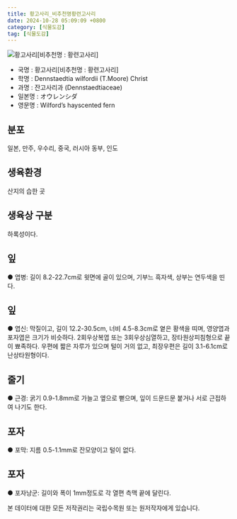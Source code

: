 ```yaml
---
title: 황고사리_비추천명황련고사리
date: 2024-10-28 05:09:09 +0800
category: [식물도감]
tag: [식물도감]
---
```




![황고사리[비추천명 : 황련고사리]](/fileUpload/plants/basic/Dennstaedtiaceae/Dennstaedtia/3085/1_th2.JPG)
- 국명 : 황고사리[비추천명 : 황련고사리]
- 학명 : Dennstaedtia wilfordii (T.Moore) Christ
- 과명 : 잔고사리과 (Dennstaedtiaceae)
- 일본명 : オウレンシダ
- 영문명 : Wilford’s hayscented fern


## 분포
일본, 만주, 우수리, 중국, 러시아 동부, 인도
## 생육환경
산지의 습한 곳 
## 생육상 구분
하록성이다. 
## 잎
● 엽병: 길이 8.2-22.7cm로 윗면에 골이 있으며, 기부느 흑자색, 상부는 연두색을 띤다. 
## 잎
● 엽신: 막질이고, 길이 12.2-30.5cm, 너비 4.5-8.3cm로 옅은 황색을 띠며, 영양엽과 포자엽은 크기가 비슷하다. 2회우상복엽 또는 3회우상심열하고, 장타원상피침형으로 끝이 뾰족하다. 우편에 짧은 자루가 있으며 털이 거의 없고, 최장우편은 길이 3.1-6.1cm로 난상타원형이다. 
## 줄기
● 근경: 굵기 0.9-1.8mm로 가늘고 옆으로 뻗으며, 잎이 드문드문 붙거나 서로 근접하여 나기도 한다. 
## 포자
● 포막: 지름 0.5-1.1mm로 잔모양이고 털이 없다. 
## 포자
● 포자낭군: 길이와 폭이 1mm정도로 각 열편 측맥 끝에 달린다. 






본 데이터에 대한 모든 저작권리는 국립수목원 또는 원저작자에게 있습니다.
